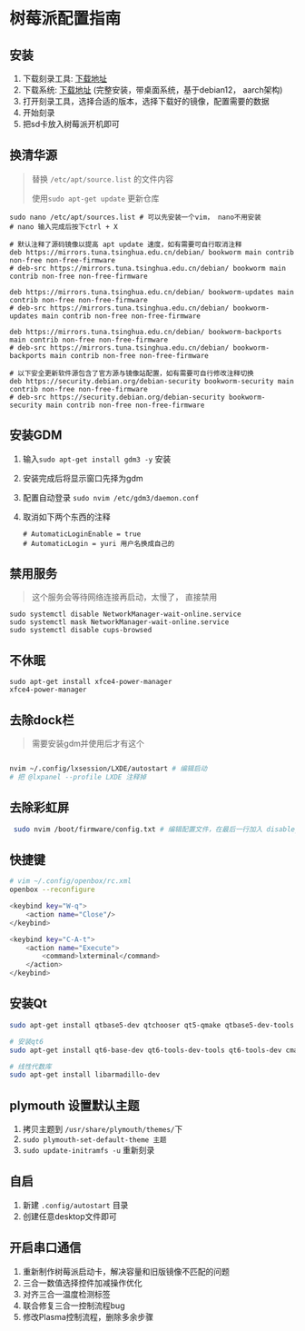 # 树莓派配置指南

## 安装

1. 下载刻录工具: [下载地址](https://www.raspberrypi.com/software/)
2. 下载系统: [下载地址](https://downloads.raspberrypi.com/raspios_arm64/images/raspios_arm64-2024-07-04/2024-07-04-raspios-bookworm-arm64.img.xz) (完整安装，带桌面系统，基于debian12， aarch架构)
3. 打开刻录工具，选择合适的版本，选择下载好的镜像，配置需要的数据
4. 开始刻录
5. 把sd卡放入树莓派开机即可

## 换清华源

> 替换 `/etc/apt/source.list` 的文件内容
>
> 使用`sudo apt-get update` 更新仓库

```shell
sudo nano /etc/apt/sources.list # 可以先安装一个vim， nano不用安装
# nano 输入完成后按下ctrl + X 

# 默认注释了源码镜像以提高 apt update 速度，如有需要可自行取消注释
deb https://mirrors.tuna.tsinghua.edu.cn/debian/ bookworm main contrib non-free non-free-firmware
# deb-src https://mirrors.tuna.tsinghua.edu.cn/debian/ bookworm main contrib non-free non-free-firmware

deb https://mirrors.tuna.tsinghua.edu.cn/debian/ bookworm-updates main contrib non-free non-free-firmware
# deb-src https://mirrors.tuna.tsinghua.edu.cn/debian/ bookworm-updates main contrib non-free non-free-firmware

deb https://mirrors.tuna.tsinghua.edu.cn/debian/ bookworm-backports main contrib non-free non-free-firmware
# deb-src https://mirrors.tuna.tsinghua.edu.cn/debian/ bookworm-backports main contrib non-free non-free-firmware

# 以下安全更新软件源包含了官方源与镜像站配置，如有需要可自行修改注释切换
deb https://security.debian.org/debian-security bookworm-security main contrib non-free non-free-firmware
# deb-src https://security.debian.org/debian-security bookworm-security main contrib non-free non-free-firmware
```

## 安装GDM

1. 输入`sudo apt-get install gdm3 -y` 安装

2. 安装完成后将显示窗口先择为gdm

3. 配置自动登录 `sudo nvim /etc/gdm3/daemon.conf`

4. 取消如下两个东西的注释

   ```
   # AutomaticLoginEnable = true
   # AutomaticLogin = yuri 用户名换成自己的
   ```

## 禁用服务

> 这个服务会等待网络连接再启动，太慢了， 直接禁用

```shell
sudo systemctl disable NetworkManager-wait-online.service
sudo systemctl mask NetworkManager-wait-online.service
sudo systemctl disable cups-browsed
```

## 不休眠

```shell
sudo apt-get install xfce4-power-manager
xfce4-power-manager
```

## 去除dock栏

> 需要安装gdm并使用后才有这个

```sh

nvim ~/.config/lxsession/LXDE/autostart # 编辑启动
# 把 @lxpanel --profile LXDE 注释掉
```

## 去除彩虹屏

```sh
 sudo nvim /boot/firmware/config.txt # 编辑配置文件，在最后一行加入 disable_splash=1
```

## 快捷键

```bash
# vim ~/.config/openbox/rc.xml
openbox --reconfigure

<keybind key="W-q">
    <action name="Close"/>
</keybind>

<keybind key="C-A-t">
    <action name="Execute">
        <command>lxterminal</command>
    </action>
</keybind>
```

## 安装Qt

```sh
sudo apt-get install qtbase5-dev qtchooser qt5-qmake qtbase5-dev-tools qtcreator qtdeclarative5-dev libqt5serialport5-dev qttools5-dev qttools5-dev-tools 

# 安装qt6
sudo apt-get install qt6-base-dev qt6-tools-dev-tools qt6-tools-dev cmake

# 线性代数库
sudo apt-get install libarmadillo-dev

```

## plymouth 设置默认主题

1. 拷贝主题到 `/usr/share/plymouth/themes/`下
2. `sudo plymouth-set-default-theme 主题`
3. `sudo update-initramfs -u` 重新刻录

## 自启

1. 新建 `.config/autostart` 目录
2. 创建任意desktop文件即可

## 开启串口通信

1. 重新制作树莓派启动卡，解决容量和旧版镜像不匹配的问题
1. 三合一数值选择控件加减操作优化
1. 对齐三合一温度检测标签
1. 联合修复三合一控制流程bug
1. 修改Plasma控制流程，删除多余步骤
